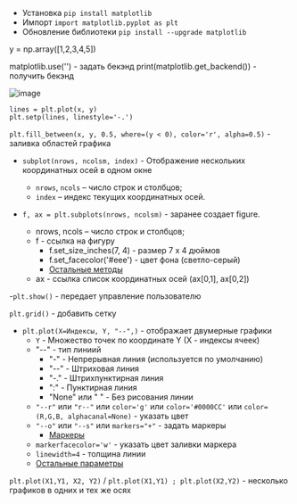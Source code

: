 - Установка `pip install matplotlib`
- Импорт `import matplotlib.pyplot as plt`
- Обновление библиотеки `pip install --upgrade matplotlib`

y = np.array([1,2,3,4,5])


matplotlib.use('') - задать бекэнд
print(matplotlib.get_backend()) - получить бекэнд

![image](https://github.com/user-attachments/assets/5bdd2979-3b4b-4cfd-8b8b-0532b0921017)

```
lines = plt.plot(x, y)
plt.setp(lines, linestyle='-.')
```

`plt.fill_between(x, y, 0.5, where=(y < 0), color='r', alpha=0.5)` - заливка областей графика 

- `subplot(nrows, ncolsm, index)` - Отображение нескольких координатных осей в одном окне
  - `nrows`, `ncols` – число строк и столбцов;
  - `index` – индекс текущих координатных осей.

- `f, ax = plt.subplots(nrows, ncolsm)` - заранее создает figure. 
  - nrows, ncols – число строк и столбцов;
  - f - ссылка на фигуру
    - f.set_size_inches(7, 4) - размер 7 x 4 дюймов
    - f.set_facecolor('#eee') - цвет фона (светло-серый)
    - [Остальные методы](https://matplotlib.org/stable/api/figure_api.html)
  - ax - ссылка список координатных осей (ax[0,1], ax[0,2])

-`plt.show()` - передает управление пользователю



`plt.grid()` - добавить сетку

- `plt.plot(X=Индексы, Y, "--",)` - отображает двумерные графики
  - `Y` - Множество точек по координате Y (X - индексы ячеек)
  - "--" - тип линиий
    - "-" - Непрерывная линия (используется по умолчанию)
    - "--" - Штриховая линия
    - "-." - Штрихпунктирная линия
    - ":" - Пунктирная линия
    - "None" или " " - Без рисования линии
  - `"--r"` или `"r--"` или `color='g'` или `color='#0000CC'` или `color=(R,G,B, alphacanal=None)` - указать цвет
  - `"--o"` или `"--s"` или `markers="+"` - задать маркеры 
    - [Маркеры](https://matplotlib.org/stable/api/markers_api.html)
  - `markerfacecolor='w'` - указать цвет заливки маркера
  - `linewidth=4` - толщина линии
  - [Остальные параметры](https://matplotlib.org/stable/api/_as_gen/matplotlib.pyplot.plot.html)
     
`plt.plot(X1,Y1, X2, Y2)` / `plt.plot(X1,Y1) ; plt.plot(X2,Y2)` - несколько графиков в одних и тех же осях

